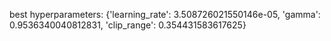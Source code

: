 best hyperparameters: {'learning_rate': 3.508726021550146e-05, 'gamma': 0.9536340040812831, 'clip_range': 0.354431583617625}